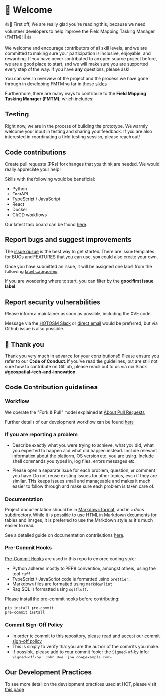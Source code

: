 # 🤗 Welcome

:+1::tada: First off, We are really glad you're reading this, because we need
volunteer developers to help improve the Field Mapping Tasking Manager (FMTM)!
:tada::+1:

We welcome and encourage contributors of all skill levels, and we are committed
to making sure your participation is inclusive, enjoyable, and rewarding. If
you have never contributed to an open source project before, we are a good
place to start, and we will make sure you are supported every step of the way.
If you have **any** questions, please ask!

You can see an overview of the project and the process we have gone through in
developing FMTM so far in these
[slides][1]

Furthermore, there are many ways to contribute to the
**Field Mapping Tasking Manager (FMTM)**, which includes:

## Testing

Right now, we are in the process of building the prototype. We warmly welcome
your input in testing and sharing your feedback. If you are also interested in
coordinating a field testing session, please reach out!

## Code contributions

Create pull requests (PRs) for changes that you think are needed. We would
really appreciate your help!

Skills with the following would be beneficial:

- Python
- FastAPI
- TypeScript / JavaScript
- React
- Docker
- CI/CD workflows

Our latest task board can be found [here][2].

## Report bugs and suggest improvements

The [issue queue][3] is the best way to get started. There are issue templates
for BUGs and FEATURES that you can use, you could also create your own.

Once you have submitted an issue, it will be assigned one label from the
following [label categories][4].

If you are wondering where to start, you can filter by the
**good first issue label**.

## Report security vulnerabilities

Please inform a maintainer as soon as possible, including the CVE code.

Message via the [HOTOSM Slack][9] or [direct email][10] would be preferred,
but via Github issue is also possible.

## :handshake: Thank you

Thank you very much in advance for your contributions!! Please ensure you refer
to our **Code of Conduct**.
If you've read the guidelines, but are still not sure how to contribute on
Github, please reach out to us via our Slack **#geospatial-tech-and-innovation**.

## Code Contribution guidelines

### Workflow

We operate the "Fork & Pull" model explained at [About Pull Requests][5]

Further details of our development workflow can be found [here][8]

### If you are reporting a problem

- Describe exactly what you were trying to achieve, what you did, what you
  expected to happen and what did happen instead. Include relevant information
  about the platform, OS version etc. you are using. Include shell commands you
  typed in, log files, errors messages etc.

- Please open a separate issue for each problem, question, or comment you have.
  Do not reuse existing issues for other topics, even if they are similar. This
  keeps issues small and manageable and makes it much easier to follow through
  and make sure each problem is taken care of.

### Documentation

Project documentation should be in [Markdown format][6], and in a _docs_
subdirectory. While it is possible to use HTML in Markdown documents
for tables and images, it is preferred to use the Markdown style as
it's much easier to read.

See a detailed guide on documentation contributions
[here](https://docs.hotosm.org/techdoc).

### Pre-Commit Hooks

[Pre-Commit Hooks][7] are used in this repo to enforce coding style:

- Python adheres mostly to PEP8 convention, amongst others, using the
  tool `ruff`.
- TypeScript / JavaScript code is formatted using `prettier`.
- Markdown files are formatted using `markdownlint`.
- Raq SQL is formatted using `sqlfluff`.

Please install the pre-commit hooks before contributing:

```bash
pip install pre-commit
pre-commit install
```

### Commit Sign-Off Policy

- In order to commit to this repository, please read and accept our
  [commit sign-off policy](https://developercertificate.org)
- This is simply to verify that you are the author of the commits you make.
- If possible, please add to your commit footer the `Signed-of-by` info:
  `Signed-off-by: John Doe <joe.doe@example.com>`

## Our Development Practices

To see more detail on the development practices used at HOT,
please visit [this page](https://docs.hotosm.org/dev-practices)

[1]: https://docs.google.com/presentation/d/1UrBG1X4MXwVd8Ps498FDlAYvesIailjjPPJfR_B4SUs/edit#slide=id.g15c1f409958_0_0 "slides"
[2]: https://github.com/orgs/hotosm/projects/22 "Our latest task board"
[3]: https://github.com/hotosm/fmtm/issues "issue queue"
[4]: https://github.com/hotosm/fmtm/labels "label categories"
[5]: https://help.github.com/articles/about-pull-requests/ "About Pull Requests"
[6]: https://www.markdownguide.org/ "Markdown format"
[7]: https://docs.hotosm.org/dev-guide/repo-management/pre-commit "Pre-commit"
[8]: https://docs.hotosm.org/dev-guide/repo-management/git/#git-flow "Git Flow"
[9]: https://slack.hotosm.org "HOT Slack"
[10]: mailto:sysadmin@hotosm.org "Sysadmin email"
